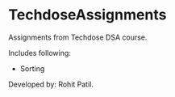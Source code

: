 # TechdoseAssignments

Assignments from Techdose DSA course.

Includes following:
- Sorting

Developed by: Rohit Patil.
